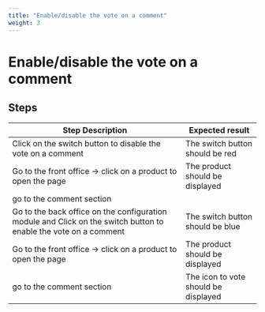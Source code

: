 ```yaml
---
title: "Enable/disable the vote on a comment"
weight: 3
---
```


# Enable/disable the vote on a comment
## Steps
| Step Description | Expected result |
| ----- | ----- |
| Click on the switch button to disable the vote on a comment | The switch button should be red |
| Go to the front office -> click on a product to open the page | The product should be displayed |
| go to the comment section |  |
| Go to the back office on the configuration module and Click on the switch button to enable the vote on a comment | The switch button should be blue |
| Go to the front office -> click on a product to open the page | The product should be displayed |
| go to the comment section | The icon to vote should be displayed |
